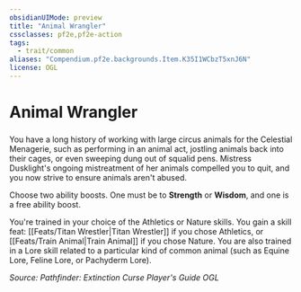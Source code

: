 ```yaml
---
obsidianUIMode: preview
title: "Animal Wrangler"
cssclasses: pf2e,pf2e-action
tags:
  - trait/common
aliases: "Compendium.pf2e.backgrounds.Item.K35I1WCbzT5xnJ6N"
license: OGL
---
```

# Animal Wrangler

### 






You have a long history of working with large circus animals for the Celestial Menagerie, such as performing in an animal act, jostling animals back into their cages, or even sweeping dung out of squalid pens. Mistress Dusklight's ongoing mistreatment of her animals compelled you to quit, and you now strive to ensure animals aren't abused.

Choose two ability boosts. One must be to **Strength** or **Wisdom**, and one is a free ability boost.

You're trained in your choice of the Athletics or Nature skills. You gain a skill feat: [[Feats/Titan Wrestler|Titan Wrestler]] if you chose Athletics, or [[Feats/Train Animal|Train Animal]] if you chose Nature. You are also trained in a Lore skill related to a particular kind of common animal (such as Equine Lore, Feline Lore, or Pachyderm Lore).

*Source: Pathfinder: Extinction Curse Player's Guide*
*OGL*